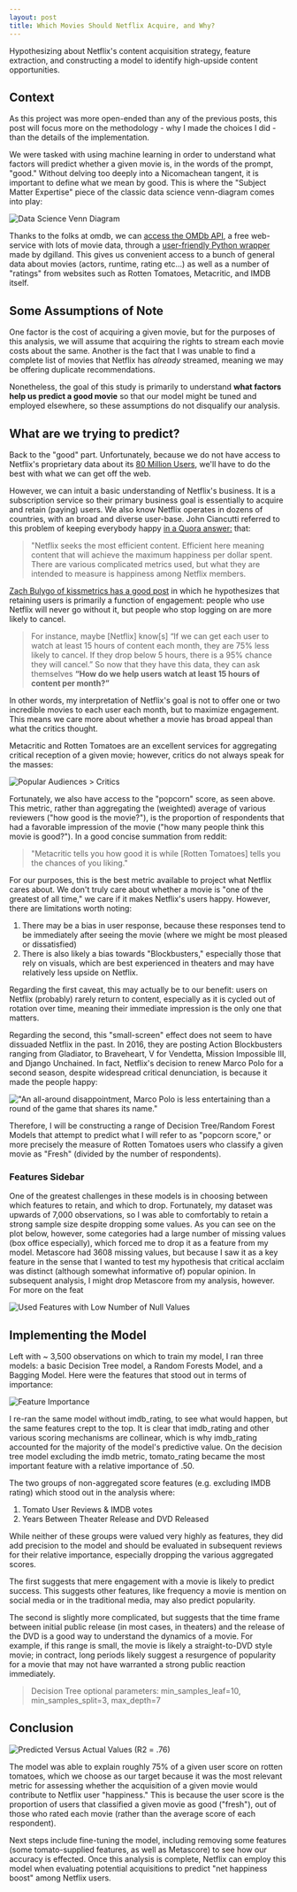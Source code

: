 ```yaml
---
layout: post
title: Which Movies Should Netflix Acquire, and Why?
---
```


Hypothesizing about Netflix's content acquisition strategy, feature extraction, and constructing a model to identify high-upside content opportunities.

## Context

As this project was more open-ended than any of the previous posts, this post will focus more on the methodology - why I made the choices I did - than the details of the implementation.

We were tasked with using machine learning in order to understand what factors will predict whether a given movie is, in the words of the prompt, "good." Without delving too deeply into a Nicomachean tangent, it is important to define what we mean by good. This is where the "Subject Matter Expertise" piece of the classic data science venn-diagram comes into play:

![Data Science Venn Diagram ](https://raw.githubusercontent.com/hudsonrio/hudsonrio.github.io/master/images/blog%20posts/images_proj6/data-scientist-venn-diagram.jpg?raw=true "Subject Matter Expertise")

Thanks to the folks at omdb, we can [access the OMDb API](http://www.omdbapi.com/), a free web-service with lots of movie data, through a [user-friendly Python wrapper](http://omdbpy.readthedocs.io/en/latest/) made by dgilland. This gives us convenient access to a bunch of general data about movies (actors, runtime, rating etc...) as well as a number of "ratings" from websites such as Rotten Tomatoes, Metacritic, and IMDB itself.

## Some Assumptions of Note
One factor is the cost of acquiring a given movie, but for the purposes of this analysis, we will assume that acquiring the rights to stream each movie costs about the same. Another is the fact that I was unable to find a complete list of movies that Netflix has _already_ streamed, meaning we may be offering duplicate recommendations.

Nonetheless, the goal of this study is primarily to understand **what factors help us predict a good movie** so that our model might be tuned and employed elsewhere, so these assumptions do not disqualify our analysis.

## What are we trying to predict?

Back to the "good" part. Unfortunately, because we do not have access to Netflix's proprietary data about its [80 Million Users](http://files.shareholder.com/downloads/NFLX/1378700698x0x886428/5FB5A3DF-F23A-4BB1-AC37-583BAEF2A1EE/Q116LettertoShareholders_W_TABLES_.pdf), we'll have to do the best with what we can get off the web.

However, we can intuit a basic understanding of Netflix's business. It is a subscription service so their primary business goal is essentially to acquire and retain (paying) users. We also know Netflix operates in dozens of countries, with an broad and diverse user-base. John Ciancutti referred to this problem of keeping everybody happy [in a Quora answer:](https://www.quora.com/Does-Netflix-add-content-based-on-your-searches/answer/John-Ciancutti) that:

> "Netflix seeks the most efficient content. Efficient here meaning content that will achieve the maximum happiness per dollar spent. There are various complicated metrics used, but what they are intended to measure is happiness among Netflix members.


[Zach Bulygo of kissmetrics has a good post](https://blog.kissmetrics.com/how-netflix-uses-analytics/) in which he hypothesizes that retaining users is primarily a function of engagement: people who use Netflix will never go without it, but people who stop logging on are more likely to cancel.

>For instance, maybe [Netflix] know[s] “If we can get each user to watch at least 15 hours of content each month, they are 75% less likely to cancel. If they drop below 5 hours, there is a 95% chance they will cancel.” So now that they have this data, they can ask themselves **“How do we help users watch at least 15 hours of content per month?”**

In other words, my interpretation of Netflix's goal is not to offer one or two incredible movies to each user each month, but to maximize engagement. This means we care more about whether a movie has broad appeal than what the critics thought.

Metacritic and Rotten Tomatoes are an excellent services for aggregating critical reception of a given movie; however, critics do not always speak for the masses:

![Popular Audiences > Critics](https://raw.githubusercontent.com/hudsonrio/hudsonrio.github.io/master/images/blog%20posts/images_proj6/batman_superman.jpg?raw=true)

Fortunately, we also have access to the "popcorn" score, as seen above. This metric, rather than aggregating the (weighted) average of various reviewers ("how good is the movie?"), is the proportion of respondents that had a favorable impression of the movie ("how many people think this movie is good?"). In a good concise summation from reddit:

>"Metacritic tells you how good it is while [Rotten Tomatoes] tells you the chances of you liking."

For our purposes, this is the best metric available to project what Netflix cares about. We don't truly care about whether a movie is "one of the greatest of all time," we care if it makes Netflix's users happy. However, there are limitations worth noting:

1. There may be a bias in user response, because these responses tend to be immediately after seeing the movie (where we might be most pleased or dissatisfied)
2. There is also likely a bias towards "Blockbusters," especially those that rely on visuals, which are best experienced in theaters and may have relatively less upside on Netflix.

Regarding the first caveat, this may actually be to our benefit: users on Netflix (probably) rarely return to content, especially as it is cycled out of rotation over time, meaning their immediate impression is the only one that matters.

Regarding the second, this "small-screen" effect does not seem to have dissuaded Netflix in the past. In 2016, they are posting Action Blockbusters ranging from Gladiator, to Braveheart, V for Vendetta, Mission Impossible III, and Django Unchained. In fact, Netflix's decision to renew Marco Polo for a second season, despite widespread critical denunciation, is because it made the people happy:


!["An all-around disappointment, Marco Polo is less entertaining than a round of the game that shares its name."](https://raw.githubusercontent.com/hudsonrio/hudsonrio.github.io/master/images/blog%20posts/images_proj6/marco_polo.jpg?raw=true "Marco Polo")

Therefore, I will be constructing a range of Decision Tree/Random Forest Models that attempt to predict what I will refer to as "popcorn score," or more precisely the measure of Rotten Tomatoes users who classify a given movie as "Fresh" (divided by the number of respondents).

### Features Sidebar

One of the greatest challenges in these models is in choosing between which features to retain, and which to drop. Fortunately, my dataset was upwards of 7,000 observations, so I was able to comfortably to retain a strong sample size despite dropping some values. As you can see on the plot below, however, some categories had a large number of missing values (box office especially), which forced me to drop it as a feature from my model. Metascore had 3608 missing values, but because I saw it as a key feature in the sense that I wanted to test my hypothesis that critical acclaim was distinct (although somewhat informative of) popular opinion. In subsequent analysis, I might drop Metascore from my analysis, however. For more on the feat

![Used Features with Low Number of Null Values](https://raw.githubusercontent.com/hudsonrio/hudsonrio.github.io/master/images/blog%20posts/images_proj6/feature_nulls.jpg?raw=true)


## Implementing the Model

Left with ~ 3,500 observations on which to train my model, I ran three models: a basic Decision Tree model, a Random Forests Model, and a Bagging Model. Here were the features that stood out in terms of importance:


![Feature Importance ](https://raw.githubusercontent.com/hudsonrio/hudsonrio.github.io/master/images/blog%20posts/images_proj6/feature_importance.png?raw=true)

I re-ran the same model without imdb_rating, to see what would happen, but the same features crept to the top. It is clear that imdb_rating and other various scoring mechanisms are collinear, which is why imdb_rating accounted for the majority of the model's predictive value. On the decision tree model excluding the imdb metric, tomato_rating became the most important feature with a relative importance of .50.

The two groups of non-aggregated score features (e.g. excluding IMDB rating) which stood out in the analysis where:

1. Tomato User Reviews & IMDB votes
2. Years Between Theater Release and DVD Released

While neither of these groups were valued very highly as features, they did add precision to the model and should be evaluated  in subsequent reviews for their relative importance, especially dropping the various aggregated scores.

The first suggests that mere engagement with a movie is likely to predict success. This suggests other features, like frequency a movie is mention on social media or in the traditional media, may also predict popularity.

The second is slightly more complicated, but suggests that the time frame between initial public release (in most cases, in theaters) and the release of the DVD is a good way to understand the dynamics of a movie. For example, if this range is small, the movie is likely a straight-to-DVD style movie; in contract, long periods likely suggest a resurgence of popularity for a movie that may not have warranted a strong public reaction immediately.


> Decision Tree optional parameters: min_samples_leaf=10, min_samples_split=3, max_depth=7


## Conclusion


![Predicted Versus Actual Values (R2 = .76) ](https://raw.githubusercontent.com/hudsonrio/hudsonrio.github.io/master/images/blog%20posts/images_proj6/dt_actual_predicted.png?raw=true)


The model was able to explain roughly 75% of a given user score on rotten tomatoes, which we choose as our target because it was the most relevant metric for assessing whether the acquisition of a given movie would contribute to Netflix user "happiness." This is because the user score is the proportion of users that classified a given movie as good ("fresh"), out of those who rated each movie (rather than the average score of each respondent).

Next steps include fine-tuning the model, including removing some features (some tomato-supplied features, as well as Metascore) to see how our accuracy is effected. Once this analysis is complete, Netflix can employ this model when evaluating potential acquisitions to predict "net happiness boost" among Netflix users.
